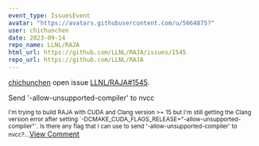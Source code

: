 ```yaml
---
event_type: IssuesEvent
avatar: "https://avatars.githubusercontent.com/u/5664875?"
user: chichunchen
date: 2023-09-14
repo_name: LLNL/RAJA
html_url: https://github.com/LLNL/RAJA/issues/1545
repo_url: https://github.com/LLNL/RAJA
---
```


<a href='https://github.com/chichunchen' target='_blank'>chichunchen</a> open issue <a href='https://github.com/LLNL/RAJA/issues/1545' target='_blank'>LLNL/RAJA#1545</a>.

<p>Send '-allow-unsupported-compiler' to nvcc</p><small>I'm trying to build RAJA with CUDA and Clang version >= 15 but I'm still getting the Clang version error after setting `-DCMAKE_CUDA_FLAGS_RELEASE="-allow-unsupported-compiler"`. Is there any flag that I can use to send '-allow-unsupported-compiler' to nvcc?...</small><a href='https://github.com/LLNL/RAJA/issues/1545' target='_blank'>View Comment</a>